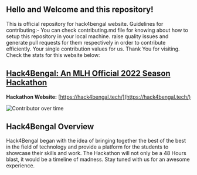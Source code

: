 ## Hello and Welcome and this repository!

This is official repository for hack4bengal website.
Guidelines for contributing:-
You can check contributing.md file for knowing about how to setup this repository in your local machine.
raise quality issues and generate pull requests for them respectively in order to contribute efficiently.
Your single contribution values for us.
Thank You for visiting.
Check the stats for this website below:

## [Hack4Bengal: An MLH Official 2022 Season Hackathon](https://hack4bengal.tech/)

**Hackathon Website:** [https://hack4bengal.tech/](https://hack4bengal.tech/)

![Contributor over time](https://contributor-overtime-api.apiseven.com/contributors-svg?chart=contributorOverTime&repo=hack4bengal/hack4bengal.github.io)

## Hack4Bengal Overview

Hack4Bengal began with the idea of bringing together the best of the best in the field of technology and provide a platform for the students to showcase their skills and work.
The Hackathon will not only be a 48 Hours blast, it would be a timeline of madness. Stay tuned with us for an awesome experience.
